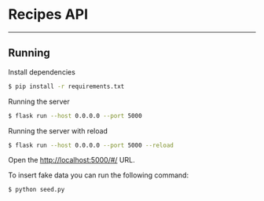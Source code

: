 # Recipes API

---
## Running

Install dependencies
```bash
$ pip install -r requirements.txt
```

Running the server

```bash
$ flask run --host 0.0.0.0 --port 5000
```


Running the server with reload
```bash
$ flask run --host 0.0.0.0 --port 5000 --reload
```

Open the [http://localhost:5000/#/](http://localhost:5000/#/) URL.


To insert fake data you can run the following command:
```bash
$ python seed.py
```

